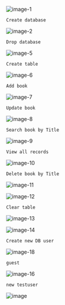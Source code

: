 ![image-1](https://github.com/user-attachments/assets/202dcdd9-b489-44dd-9252-150930a06ed9)

`Create database`

![image-2](https://github.com/user-attachments/assets/413a5f24-2574-4651-9b7c-70368a0347ce)

`Drop database`

![image-5](https://github.com/user-attachments/assets/5192e339-69a9-4474-9696-7fbe4334d8fb)

`Create table`

![image-6](https://github.com/user-attachments/assets/b1056631-c408-4f0d-a019-2640bbc8ffd1)

`Add book`

![image-7](https://github.com/user-attachments/assets/75d52805-6a6a-4cb5-a2fd-c23740f76097)

`Update book`

![image-8](https://github.com/user-attachments/assets/70b13304-e0f4-4b15-bd93-06fece6a381a)

`Search book by Title`

![image-9](https://github.com/user-attachments/assets/ebf3ac18-4a78-4968-82eb-c7945d0999cc)

`View all records`

![image-10](https://github.com/user-attachments/assets/0b45ee9e-e66e-4edc-920d-f6203bbc1e39)

`Delete book by Title`

![image-11](https://github.com/user-attachments/assets/eb289615-3cb3-407a-a160-6d27227c9d8d)

![image-12](https://github.com/user-attachments/assets/b23247c9-4eb6-477b-ae05-b42fe0346303)

`Clear table`

![image-13](https://github.com/user-attachments/assets/00c37627-8c8b-4022-bc47-d5cb3f3e4175)

![image-14](https://github.com/user-attachments/assets/c66ab393-0e79-418f-a872-7a2024e02c42)

`Create new DB user`

![image-18](https://github.com/user-attachments/assets/2d87022b-067f-42ce-abf9-065665a557e8)

`guest`

![image-16](https://github.com/user-attachments/assets/3cf1d490-fb37-4518-a608-991fa235328d)

`new testuser`

![image](https://github.com/user-attachments/assets/be2abf7c-bca3-4448-9188-e5195562d703)

